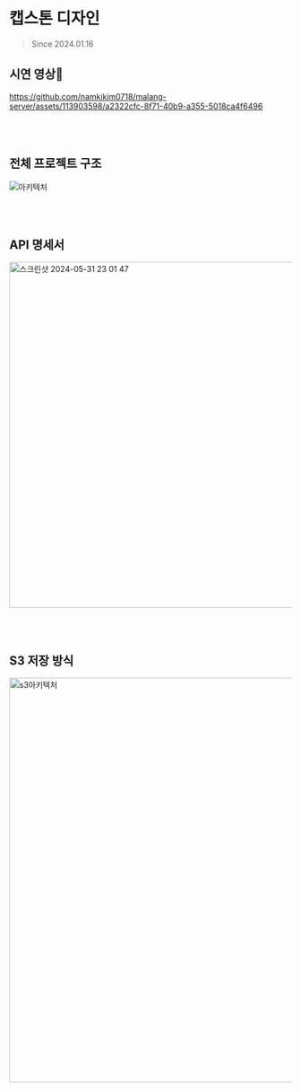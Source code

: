 # 캡스톤 디자인
> Since 2024.01.16

## 시연 영상

https://github.com/namkikim0718/malang-server/assets/113903598/a2322cfc-8f71-40b9-a355-5018ca4f6496


</br></br>

## 전체 프로젝트 구조
![아키텍처](https://github.com/namkikim0718/malang-server/assets/113903598/49552146-9a6f-42fa-8d50-520c33a6c64b)

</br></br>

## API 명세서
<img width="616" alt="스크린샷 2024-05-31 23 01 47" src="https://github.com/namkikim0718/malang-server/assets/113903598/6b02e2d7-f6ef-440b-8eef-17b433ead00d">

</br></br>

## S3 저장 방식
<img width="721" alt="s3아키텍처" src="https://github.com/namkikim0718/malang-server/assets/113903598/1d41e550-8abb-4d36-bea8-7955d51a3820">
